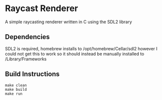 # Raycast Renderer
A simple raycasting renderer written in C using the SDL2 library

## Dependencies
SDL2 is required, homebrew installs to /opt/homebrew/Cellar/sdl2 however I could not get this to work so it should instead be manually installed to /Library/Frameworks

## Build Instructions
~~~
make clean
make build
make run
~~~
